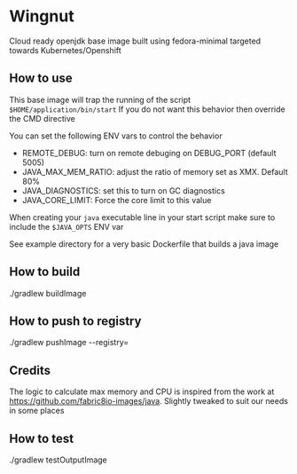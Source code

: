 # Wingnut

Cloud ready openjdk base image built using fedora-minimal targeted towards Kubernetes/Openshift

## How to use
This base image will trap the running of the script `$HOME/application/bin/start`
If you do not want this behavior then override the CMD directive

You can set the following ENV vars to control the behavior
 - REMOTE_DEBUG: turn on remote debuging on DEBUG_PORT (default 5005)
 - JAVA_MAX_MEM_RATIO: adjust the ratio of memory set as XMX. Default 80%
 - JAVA_DIAGNOSTICS: set this to turn on GC diagnostics
 - JAVA_CORE_LIMIT: Force the core limit to this value
 
When creating your `java` executable line in your start script make sure to include the `$JAVA_OPTS` ENV var

See example directory for a very basic Dockerfile that builds a java image

## How to build
./gradlew  buildImage

## How to push to registry
./gradlew pushImage --registry=<registry>

## Credits
The logic to calculate max memory and CPU is inspired from the work at 
https://github.com/fabric8io-images/java. Slightly tweaked to suit our needs in some places

## How to test
./gradlew testOutputImage